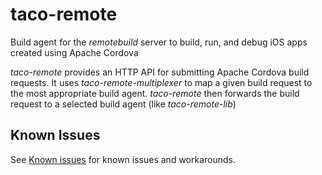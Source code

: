 ﻿
# taco-remote

Build agent for the *remotebuild* server to build, run, and debug iOS apps created using Apache Cordova

*taco-remote* provides an HTTP API for submitting Apache Cordova build requests. It uses *taco-remote-multiplexer* to map a given build request to the most appropriate build agent. *taco-remote* then forwards the build request to a selected build agent (like *taco-remote-lib*)

## Known Issues
See [Known issues](http://aka.ms/TacoCliKnownIssues) for known issues and workarounds.
